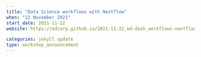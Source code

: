 ```yaml
---
title: "Data Science workflows with Nextflow" 
when: "22 November 2021"
start_date: 2021-11-22
website: https://edcarp.github.io/2021-11-22_ed-dash_workflows-nextflow/

categories: jekyll update
type: workshop_announcement
---  
```


